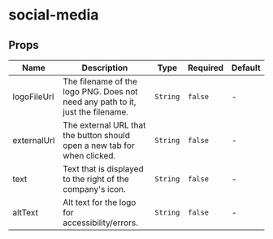# social-media

## Props

<!-- @vuese:social-media:props:start -->
|Name|Description|Type|Required|Default|
|---|---|---|---|---|
|logoFileUrl|The filename of the logo PNG. Does not need any path to it, just the filename.|`String`|`false`|-|
|externalUrl|The external URL that the button should open a new tab for when clicked.|`String`|`false`|-|
|text|Text that is displayed to the right of the company's icon.|`String`|`false`|-|
|altText|Alt text for the logo for accessibility/errors.|`String`|`false`|-|

<!-- @vuese:social-media:props:end -->


